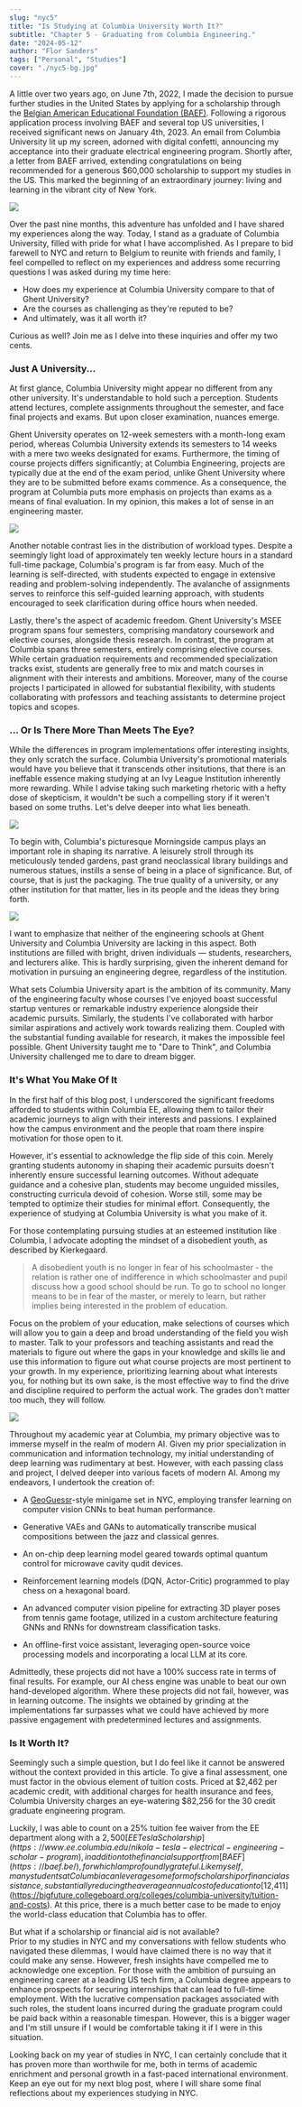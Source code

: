 ```yaml
---
slug: "nyc5"
title: "Is Studying at Columbia University Worth It?"
subtitle: "Chapter 5 - Graduating from Columbia Engineering."
date: "2024-05-12"
author: "Flor Sanders"
tags: ["Personal", "Studies"]
cover: "./nyc5-bg.jpg"
---
```


A little over two years ago, on June 7th, 2022, I made the decision to pursue further studies in the United States by applying for a scholarship through the [Belgian American Educational Foundation (BAEF)](https://baef.be/). Following a rigorous application process involving BAEF and several top US universities, I received significant news on January 4th, 2023.
An email from Columbia University lit up my screen, adorned with digital confetti, announcing my acceptance into their graduate electrical engineering program. Shortly after, a letter from BAEF arrived, extending congratulations on being recommended for a generous $60,000 scholarship to support my studies in the US. This marked the beginning of an extraordinary journey: living and learning in the vibrant city of New York.

![](./nyc5-graduation.jpg)

Over the past nine months, this adventure has unfolded and I have shared my experiences along the way.
Today, I stand as a graduate of Columbia University, filled with pride for what I have accomplished. As I prepare to bid farewell to NYC and return to Belgium to reunite with friends and family, I feel compelled to reflect on my experiences and address some recurring questions I was asked during my time here:

- How does my experience at Columbia University compare to that of Ghent University?
- Are the courses as challenging as they're reputed to be?
- And ultimately, was it all worth it?

Curious as well? Join me as I delve into these inquiries and offer my two cents.

### Just A University...

At first glance, Columbia University might appear no different from any other university. It's understandable to hold such a perception. Students attend lectures, complete assignments throughout the semester, and face final projects and exams. But upon closer examination, nuances emerge.

Ghent University operates on 12-week semesters with a month-long exam period, whereas Columbia University extends its semesters to 14 weeks with a mere two weeks designated for exams. Furthermore, the timing of course projects differs significantly; at Columbia Engineering, projects are typically due at the end of the exam period, unlike Ghent University where they are to be submitted before exams commence.
As a consequence, the program at Columbia puts more emphasis on projects than exams as a means of final evaluation. In my opinion, this makes a lot of sense in an engineering master.

![](./nyc5-lecture-hall.jpg)

Another notable contrast lies in the distribution of workload types. Despite a seemingly light load of approximately ten weekly lecture hours in a standard full-time package, Columbia's program is far from easy.
Much of the learning is self-directed, with students expected to engage in extensive reading and problem-solving independently. The avalanche of assignments serves to reinforce this self-guided learning approach, with students encouraged to seek clarification during office hours when needed.

Lastly, there's the aspect of academic freedom. Ghent University's MSEE program spans four semesters, comprising mandatory coursework and elective courses, alongside thesis research. In contrast, the program at Columbia spans three semesters, entirely comprising elective courses. While certain graduation requirements and recommended specialization tracks exist, students are generally free to mix and match courses in alignment with their interests and ambitions.
Moreover, many of the course projects I participated in allowed for substantial flexibility, with students collaborating with professors and teaching assistants to determine project topics and scopes.

### ... Or Is There More Than Meets The Eye?

While the differences in program implementations offer interesting insights, they only scratch the surface.
Columbia University's promotional materials would have you believe that it transcends other insitutions, that there is an ineffable essence making studying at an Ivy League Institution inherently more rewarding.
While I advise taking such marketing rhetoric with a hefty dose of skepticism, it wouldn't be such a compelling story if it weren't based on some truths. Let's delve deeper into what lies beneath.

![](./nyc5-campus.jpg)

To begin with, Columbia's picturesque Morningside campus plays an important role in shaping its narrative. A leisurely stroll through its meticulously tended gardens, past grand neoclassical library buildings and numerous statues, instills a sense of being in a place of significance.
But, of course, that is just the packaging. The true quality of a university, or any other institution for that matter, lies in its people and the ideas they bring forth.

![](./nyc5-campus-wide.jpg)

I want to emphasize that neither of the engineering schools at Ghent University and Columbia University are lacking in this aspect.
Both institutions are filled with bright, driven individuals — students, researchers, and lecturers alike. This is hardly surprising, given the inherent demand for motivation in pursuing an engineering degree, regardless of the institution.

What sets Columbia University apart is the ambition of its community. Many of the engineering faculty whose courses I've enjoyed boast successful startup ventures or remarkable industry experience alongside their academic pursuits. Similarly, the students I've collaborated with harbor similar aspirations and actively work towards realizing them. Coupled with the substantial funding available for research, it makes the impossible feel possible.
Ghent University taught me to "Dare to Think", and Columbia University challenged me to dare to dream bigger.

### It's What You Make Of It

In the first half of this blog post, I underscored the significant freedoms afforded to students within Columbia EE, allowing them to tailor their academic journeys to align with their interests and passions.
I explained how the campus environment and the people that roam there inspire motivation for those open to it.

However, it's essential to acknowledge the flip side of this coin. Merely granting students autonomy in shaping their academic pursuits doesn't inherently ensure successful learning outcomes. Without adequate guidance and a cohesive plan, students may become unguided missiles, constructing curricula devoid of cohesion. Worse still, some may be tempted to optimize their studies for minimal effort.
Consequently, the experience of studying at Columbia University is what you make of it.

For those contemplating pursuing studies at an esteemed institution like Columbia, I advocate adopting the mindset of a disobedient youth, as described by Kierkegaard.

> A disobedient youth is no longer in fear of his schoolmaster - the relation is rather one of indifference in which schoolmaster and pupil discuss how a good school should be run. To go to school no longer means to be in fear of the master, or merely to learn, but rather implies being interested in the problem of education.

Focus on the problem of your education, make selections of courses which will allow you to gain a deep and broad understanding of the field you wish to master. Talk to your professors and teaching assistants and read the materials to figure out where the gaps in your knowledge and skills lie and use this information to figure out what course projects are most pertinent to your growth. In my experience, prioritizing learning about what interests you, for nothing but its own sake, is the most effective way to find the drive and discipline required to perform the actual work. The grades don't matter too much, they will follow.

![](./nyc5-reading.jpg)

Throughout my academic year at Columbia, my primary objective was to immerse myself in the realm of modern AI. Given my prior specialization in communication and information technology, my initial understanding of deep learning was rudimentary at best.
However, with each passing class and project, I delved deeper into various facets of modern AI. Among my endeavors, I undertook the creation of:

- A [GeoGuessr](https://www.geoguessr.com/)-style minigame set in NYC, employing transfer learning on computer vision CNNs to beat human performance.

- Generative VAEs and GANs to automatically transcribe musical compositions between the jazz and classical genres.

- An on-chip deep learning model geared towards optimal quantum control for microwave cavity qudit devices.

- Reinforcement learning models (DQN, Actor-Critic) programmed to play chess on a hexagonal board.

- An advanced computer vision pipeline for extracting 3D player poses from tennis game footage, utilized in a custom architecture featuring GNNs and RNNs for downstream classification tasks.

- An offline-first voice assistant, leveraging open-source voice processing models and incorporating a local LLM at its core.

Admittedly, these projects did not have a 100% success rate in terms of final results. For example, our AI chess engine was unable to beat our own hand-developed algorithm. Where these projects did not fail, however, was in learning outcome. The insights we obtained by grinding at the implementations far surpasses what we could have achieved by more passive engagement with predetermined lectures and assignments.

### Is It Worth It?

Seemingly such a simple question, but I do feel like it cannot be answered without the context provided in this article.
To give a final assessment, one must factor in the obvious element of tuition costs.
Priced at $2,462 per academic credit, with additional charges for health insurance and fees, Columbia University charges an eye-watering $82,256 for the 30 credit graduate engineering program.

Luckily, I was able to count on a 25% tuition fee waiver from the EE department along with a $2,500 [EE Tesla Scholarship](https://www.ee.columbia.edu/nikola-tesla-electrical-engineering-scholar-program), in addition to the financial support from [BAEF](https://baef.be/), for which I am profoundly grateful.
Like myself, many students at Columbia can leverage some form of scholarship or financial assistance, substantially reducing the average annual cost of education to [$12,411](https://bigfuture.collegeboard.org/colleges/columbia-university/tuition-and-costs).
At this price, there is a much better case to be made to enjoy the world-class education that Columbia has to offer.

But what if a scholarship or financial aid is not available?  
Prior to my studies in NYC and my conversations with fellow students who navigated these dilemmas, I would have claimed there is no way that it could make any sense.
However, fresh insights have compelled me to acknowledge one exception.
For those with the ambition of pursuing an engineering career at a leading US tech firm, a Columbia degree appears to enhance prospects for securing internships that can lead to full-time employment.
With the lucrative compensation packages associated with such roles, the student loans incurred during the graduate program could be paid back within a reasonable timespan.
However, this is a bigger wager and I'm still unsure if I would be comfortable taking it if I were in this situation.

Looking back on my year of studies in NYC, I can certainly conclude that it has proven more than worthwile for me, both in terms of academic enrichment and personal growth in a fast-paced international environment.
Keep an eye out for my next blog post, where I will share some final reflections about my experiences studying in NYC.
